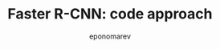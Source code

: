 ---
layout: post

author: eponomarev
title:  "Faster R-CNN: code approach"
presentation: "/assets/Faster R-CNN code approach.pdf"
categories: Deep_Learning PyTorch
comments: true
---